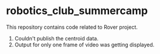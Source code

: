 # robotics_club_summercamp
This repository contains code related to Rover project.
1. Couldn't publish the centroid data.
2. Output for only one frame of video was getting displayed.
